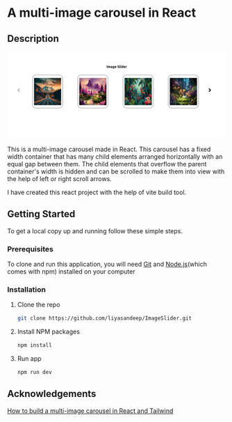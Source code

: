 # A multi-image carousel in React

## Description

![Image-slider Screenshot](demo-image.png)

This is a multi-image carousel made in React. This carousel has a fixed width container that has many child elements arranged horizontally with an equal gap between them. The child elements that overflow the parent container's width is hidden and can be scrolled to make them into view with the help of left or right scroll arrows.

I have created this react project with the help of vite build tool.

## Getting Started

To get a local copy up and running follow these simple steps.

### Prerequisites

To clone and run this application, you will need [Git](https://git-scm.com/) and [Node.js](https://nodejs.org/en)(which comes with npm) installed on your computer

### Installation

1. Clone the repo

   ```sh
   git clone https://github.com/liyasandeep/ImageSlider.git
   ```

2. Install NPM packages

   ```sh
   npm install
   ```

3. Run app
   ```sh
   npm run dev
   ```

## Acknowledgements

[How to build a multi-image carousel in React and Tailwind](https://robkendal.co.uk/blog/how-to-build-a-multi-image-carousel-in-react-and-tailwind/)

